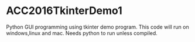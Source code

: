 # ACC2016TkinterDemo1
Python GUI programming using tkinter demo program. This code will run on windows,linux and mac. Needs python to run unless compiled.
